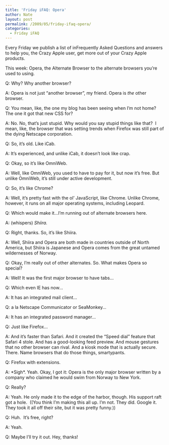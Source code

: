 ```yaml
---
title: 'Friday iFAQ: Opera'
author: Nate
layout: post
permalink: /2009/05/friday-ifaq-opera/
categories:
  - Friday iFAQ
---
```



Every Friday we publish a list of inFrequently Asked Questions and answers to help you, the Crazy Apple user, get more out of your Crazy Apple products.

This week: Opera, the Alternate Browser to the alternate browsers you’re used to using.

Q: Why? Why another browser?

A: Opera is not just “another browser”, my friend. Opera is *the* other browser.

Q: You mean, like, the one my blog has been seeing when I’m not home? The one it got that new CSS for?

A: No. No, that’s just stupid. Why would you say stupid things like that?  I mean, like, the browser that was setting trends when Firefox was still part of the dying Netscape corporation.

Q: So, it’s old. Like iCab.

A: It’s experienced, and unlike iCab, it doesn’t look like crap.

Q: Okay, so it’s like OmniWeb.

A: Well, like OmniWeb, you used to have to pay for it, but now it’s free. But unlike OmniWeb, it’s still under active development.

Q: So, it’s like Chrome?

A: Well, it’s pretty fast with the ol’ JavaScript, like Chrome. Unlike Chrome, however, it runs on all major operating systems, including Leopard.

Q: Which would make it…I’m running out of alternate browsers here.

A: (whispers) *Shiira.*

Q: Right, thanks. So, it’s like Shiira.

A: Well, Shiira and Opera are both made in countries outside of North America, but Shiira is Japanese and Opera comes from the great untamed wildernesses of Norway.  

Q: Okay, I’m really out of other alternates. So. What makes Opera so special?

A: Well! It was the first major browser to have tabs…

Q: Which even IE has now…

A: It has an integrated mail client…

Q: a la Netscape Communicator or SeaMonkey…

A: It has an integrated password manager…


Q: Just like Firefox…

A: And it’s faster than Safari. And it created the “Speed dial” feature that Safari 4 stole. And has a good-looking feed preview. And mouse gestures that no other browser can rival. And a kiosk mode that is actually secure. There. Name browsers that do those things, smartypants.

Q: Firefox with extensions.

A: \*Sigh\*. Yeah. Okay, I got it: Opera is the only major browser written by a company who claimed he would swim from Norway to New York.

Q: Really?

A: Yeah. He only made it to the edge of the harbor, though. His support raft got a hole.  ((You think I’m making this all up. I’m not. They did. Google it. They took it all off their site, but it was pretty funny.))

Q: Huh.  It’s free, right?

A: Yeah.

Q: Maybe I’ll try it out. Hey, thanks!